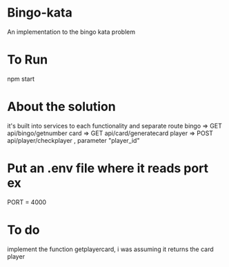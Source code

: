 # Bingo-kata
An implementation to the bingo kata problem

# To Run
npm start

# About the solution
it's built into services to each functionality and separate route
bingo => GET api/bingo/getnumber
card => GET api/card/generatecard
player => POST api/player/checkplayer , parameter "player_id"

# Put an .env file where it reads port ex
PORT = 4000

# To do
implement the function getplayercard, i was assuming it returns the card player
